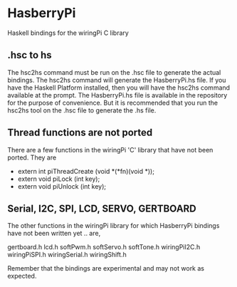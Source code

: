 HasberryPi
==========

Haskell bindings for the wiringPi C library

.hsc to hs
-----------
The hsc2hs command must be run on the .hsc file to generate the actual bindings. The hsc2hs command will generate the HasberryPi.hs file. If you have the Haskell Platform installed, then you will have the hsc2hs command available at the prompt. The HasberryPi.hs file is available in the repository for the purpose of convenience. But it is recommended that you run the hsc2hs tool on the .hsc file to generate the .hs file.

Thread functions are not ported
-------------------------------
There are a few functions in the wiringPi 'C' library that have not been ported. They are
 * extern int piThreadCreate (void *(*fn)(void *));
 * extern void piLock        (int key);
 * extern void piUnlock      (int key);

Serial, I2C, SPI, LCD, SERVO, GERTBOARD
-----------------------------------------------
The other functions in the wiringPi library for which HasberryPi bindings have not been written yet .. are,

gertboard.h
lcd.h
softPwm.h
softServo.h
softTone.h
wiringPiI2C.h
wiringPiSPI.h
wiringSerial.h
wiringShift.h

Remember that the bindings are experimental and may not work as expected.

